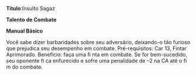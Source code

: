 **Titulo**:Insulto Sagaz

**Talento de Combate**

**Manual Básico**

 Você sabe dizer barbaridades sobre seu adversário, deixando-o tão furioso que prejudica seu desempenho em combate. Pré-requisitos: Car 13, Fintar Aprimorado. Benefício: faça uma fi nta em combate. Se for bem-sucedido, seu oponente fi ca enfurecido e sofre uma penalidade de –2 na CA até o fi m do combate.
